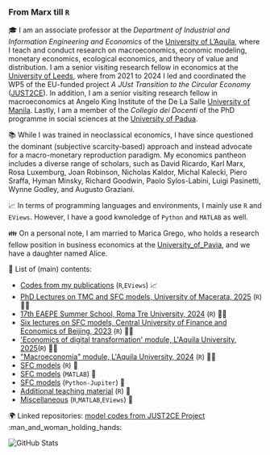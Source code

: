 ### From Marx till `R`

🎓 I am an associate professor at the *Department of Industrial and Information Engineering and Economics* of the [University of L’Aquila](https://ec.univaq.it/index.php?id=veronesepassarella), where I teach and conduct research on macroeconomics, economic modeling, monetary economics, ecological economics, and theory of value and distribution. I am a senior visiting research fellow in economics at the [University of Leeds](https://business.leeds.ac.uk/divisions-economics/staff/145/marco-veronese-passarella), where from 2021 to 2024 I led and coordinated the WP5 of the EU-funded project *A JUst Transition to the Circular Economy* ([JUST2CE](https://github.com/JUST2CE-WP5)). In addition, I am a senior visiting research fellow in macroeconomics at Angelo King Institute of the De La Salle [University of Manila](https://www.dlsu-aki.com/research-fellows-and-staff.html). Lastly, I am a member of the *Collegio dei Docenti* of the PhD programme in social sciences at the [University of Padua](https://www.unipd.it/dottoratoscheda/social-sciences). 

📚 While I was trained in neoclassical economics, I have since questioned the dominant (subjective scarcity-based) approach and instead advocate for a macro-monetary reproduction paradigm. My economics pantheon includes a diverse range of scholars, such as David Ricardo, Karl Marx, Rosa Luxemburg, Joan Robinson, Nicholas Kaldor, Michal Kalecki, Piero Sraffa, Hyman Minsky, Richard Goodwin, Paolo Sylos-Labini, Luigi Pasinetti, Wynne Godley, and Augusto Graziani.

:chart_with_upwards_trend: In terms of programming languages and environments, I mainly use `R` and `EViews`. However, I have a good kwnoledge of `Python` and `MATLAB` as well.

:family: On a personal note, I am married to Marica Grego, who holds a research fellow position in business economics at the [University_of_Pavia](https://unipv.unifind.cineca.it/individual?uri=http%3A%2F%2Firises.unipv.it%2Fresource%2Fperson%2F1195970), and we have a daughter named Alice.

💾 List of (main) contents:
- [Codes from my publications](https://github.com/marcoverpas/Other_codes_from_my_publications) (`R`,`EViews`) :chart_with_upwards_trend:
- [PhD Lectures on TMC and SFC models, University of Macerata, 2025](https://github.com/marcoverpas/PhD_Lectures_Macerata_2025) (`R`) :teacher:
- [17th EAEPE Summer School, Roma Tre University, 2024](https://github.com/marcoverpas/EAEPE_summer_school_2024) (`R`) :teacher:
- [Six lectures on SFC models, Central University of Finance and Economics of Beijing, 2023](https://github.com/marcoverpas/Six_lectures_on_sfc_models) (`R`) :teacher:
- ['Economics of digital transformation' module, L'Aquila University, 2025](https://github.com/marcoverpas/-Economics-of-Digital-Transformation-module-L-Aquila-University-2025)(`R`)  :student:
- ["Macroeconomia" module, L'Aquila University, 2024](https://github.com/marcoverpas/Macroeconomia) (`R`) :student:
- [SFC models](https://github.com/marcoverpas/SFC-models-R) (`R`) :abacus:
- [SFC models](https://github.com/marcoverpas/SFC-models-Matlab) (`MATLAB`) :abacus:
- [SFC models](https://github.com/marcoverpas/SFC-models-Jupyter) (`Python-Jupiter`) :abacus:
- [Additional teaching material](https://github.com/marcoverpas/Teaching) (`R`) :abacus:
- [Miscellaneous](https://github.com/marcoverpas/Other_codes) (`R`,`MATLAB`,`EViews`) :toolbox:

:earth_africa: Linked repositories: [model codes from JUST2CE Project](https://github.com/JUST2CE-WP5) :man_and_woman_holding_hands:

![GitHub Stats](https://github-readme-stats.vercel.app/api?username=marcoverpas&show_icons=true&theme=dark)

